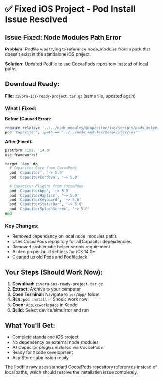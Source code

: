 # ✅ Fixed iOS Project - Pod Install Issue Resolved

## Issue Fixed: Node Modules Path Error

**Problem:** Podfile was trying to reference node_modules from a path that doesn't exist in the standalone iOS project.

**Solution:** Updated Podfile to use CocoaPods repository instead of local paths.

## **Download Ready:**

**File:** `zivora-ios-ready-project.tar.gz` (same file, updated again)

### **What I Fixed:**

**Before (Caused Error):**
```ruby
require_relative '../../node_modules/@capacitor/ios/scripts/pods_helpers'
pod 'Capacitor', :path => '../../node_modules/@capacitor/ios'
```

**After (Fixed):**
```ruby
platform :ios, '14.0'
use_frameworks!

target 'App' do
  # Capacitor Core from CocoaPods
  pod 'Capacitor', '~> 5.0'
  pod 'CapacitorCordova', '~> 5.0'
  
  # Capacitor Plugins from CocoaPods
  pod 'CapacitorApp', '~> 5.0'
  pod 'CapacitorHaptics', '~> 5.0'
  pod 'CapacitorKeyboard', '~> 5.0'
  pod 'CapacitorStatusBar', '~> 5.0'
  pod 'CapacitorSplashScreen', '~> 5.0'
end
```

### **Key Changes:**
- Removed dependency on local node_modules paths
- Uses CocoaPods repository for all Capacitor dependencies
- Removed problematic helper scripts requirement
- Added proper build settings for iOS 14.0+
- Cleaned up old Pods and Podfile.lock

## **Your Steps (Should Work Now):**

1. **Download:** `zivora-ios-ready-project.tar.gz`
2. **Extract:** Archive to your computer
3. **Open Terminal:** Navigate to `ios/App/` folder
4. **Run:** `pod install` ✅ Should work now
5. **Open:** `App.xcworkspace` in Xcode
6. **Build:** Select device/simulator and run

## **What You'll Get:**

- Complete standalone iOS project
- No dependency on external node_modules
- All Capacitor plugins installed via CocoaPods
- Ready for Xcode development
- App Store submission ready

The Podfile now uses standard CocoaPods repository references instead of local paths, which should resolve the installation issue completely.